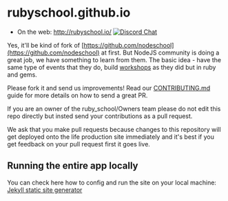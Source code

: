 rubyschool.github.io
====================

- On the web: http://rubyschool.io/
[![Discord Chat](https://discordapp.com/api/guilds/547008165066047518/widget.png?style=banner2)](https://discord.gg/hz4WSj)

Yes, it'll be kind of fork of [https://github.com/nodeschool](https://github.com/nodeschool) at first.
But NodeJS community is doing a great job, we have something to learn from them.
The basic idea - have the same type of events that they do, build [workshops](https://nodeschool.io/#workshoppers) as they did but in ruby and gems.

Please fork it and send us improvements! Read our [CONTRIBUTING.md](CONTRIBUTING.md) guide for more details on how to send a great PR.

If you are an owner of the ruby_school/Owners team please do not edit this repo directly but insted send your contributions as a pull request.

We ask that you make pull requests because changes to this repository will get deployed onto the life production site immediately and it's best if you get feedback on your pull request first it goes live.

## Running the entire app locally

You can check here how to config and run the site on your local machine:
[Jekyll static site generator](https://help.github.com/articles/using-jekyll-as-a-static-site-generator-with-github-pages/)
